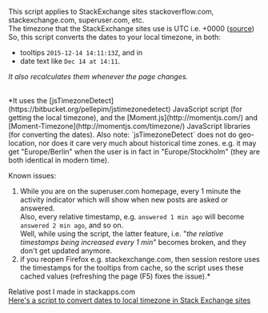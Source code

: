 This script applies to StackExchange sites stackoverflow.com, stackexchange.com, superuser.com, etc.  
The timezone that the StackExchange sites use is UTC i.e. +0000 ([source](http://meta.stackexchange.com/questions/2941/why-are-the-time-stamps-in-utc-instead-of-localized-for-the-client))  
So, this script converts the dates to your local timezone, in both:  
- tooltips `2015-12-14 14:11:13Z`, and in  
- date text like `Dec 14 at 14:11`.  

*It also recalculates them whenever the page changes.*  

<br>
*It uses the [jsTimezoneDetect](https://bitbucket.org/pellepim/jstimezonedetect) JavaScript script (for getting the local timezone),  
and the [Moment.js](http://momentjs.com/) and [Moment-Timezone](http://momentjs.com/timezone/) JavaScript libraries (for converting the dates).  
Also note: `jsTimezoneDetect` does not do geo-location, nor does it care very much about historical time zones.  
e.g. it may get "Europe/Berlin" when the user is in fact in "Europe/Stockholm" (they are both identical in modern time).  


Known issues:  
1.  While you are on the superuser.com homepage, every 1 minute the activity indicator which will show when new posts are asked or answered.  
  Also, every relative timestamp, e.g. `answered 1 min ago` will become `answered 2 min ago`, and so on.  
  Well, while using the script, the latter feature, i.e. "*the relative timestamps being increased every 1 min*" becomes broken, and they don't get updated anymore.  
2. if you reopen Firefox e.g. stackexchange.com,  then session restore uses the timestamps for the tooltips from cache, so the script uses these cached values (refreshing the page (F5) fixes the issue).*  


Relative post I made in stackapps.com  
[Here's a script to convert dates to local timezone in Stack Exchange sites](http://stackapps.com/questions/6711/heres-a-script-to-convert-dates-to-local-timezone-in-stack-exchange-sites)  